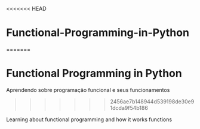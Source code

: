 <<<<<<< HEAD
# Functional-Programming-in-Python
=======
# Functional Programming in Python
Aprendendo sobre programação funcional e seus funcionamentos
>>>>>>> 2456ae7b148944d539198de30e91dcda9f54b186

Learning about functional programming and how it works functions
